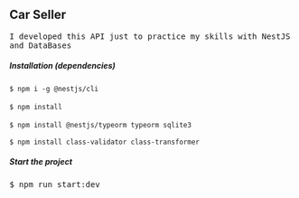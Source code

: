 <h2>Car Seller</h2>
<p><samp>I developed this API just to practice my skills with NestJS and DataBases</samp></p>
<h5>Installation (dependencies)</h5>
<pre>
<code>$ npm i -g @nestjs/cli</code> <br>
<code>$ npm install</code> <br>
<code>$ npm install @nestjs/typeorm typeorm sqlite3</code> <br>
<code>$ npm install class-validator class-transformer</code>
</pre>

<h5>Start the project</h5>
<pre>$ npm run start:dev</pre>
